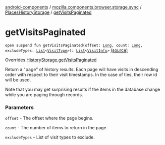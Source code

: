 [android-components](../../index.md) / [mozilla.components.browser.storage.sync](../index.md) / [PlacesHistoryStorage](index.md) / [getVisitsPaginated](./get-visits-paginated.md)

# getVisitsPaginated

`open suspend fun getVisitsPaginated(offset: `[`Long`](https://kotlinlang.org/api/latest/jvm/stdlib/kotlin/-long/index.html)`, count: `[`Long`](https://kotlinlang.org/api/latest/jvm/stdlib/kotlin/-long/index.html)`, excludeTypes: `[`List`](https://kotlinlang.org/api/latest/jvm/stdlib/kotlin.collections/-list/index.html)`<`[`VisitType`](../../mozilla.components.concept.storage/-visit-type/index.md)`>): `[`List`](https://kotlinlang.org/api/latest/jvm/stdlib/kotlin.collections/-list/index.html)`<`[`VisitInfo`](../../mozilla.components.concept.storage/-visit-info/index.md)`>` [(source)](https://github.com/mozilla-mobile/android-components/blob/master/components/browser/storage-sync/src/main/java/mozilla/components/browser/storage/sync/PlacesHistoryStorage.kt#L94)

Overrides [HistoryStorage.getVisitsPaginated](../../mozilla.components.concept.storage/-history-storage/get-visits-paginated.md)

Return a "page" of history results. Each page will have visits in descending order
with respect to their visit timestamps. In the case of ties, their row id will
be used.

Note that you may get surprising results if the items in the database change
while you are paging through records.

### Parameters

`offset` - The offset where the page begins.

`count` - The number of items to return in the page.

`excludeTypes` - List of visit types to exclude.